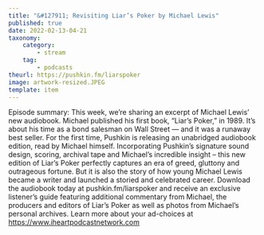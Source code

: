 ```yaml
---
title: "&#127911; Revisiting Liar’s Poker by Michael Lewis"
published: true
date: 2022-02-13-04-21
taxonomy:
    category:
        - stream
    tag:
        - podcasts
theurl: https://pushkin.fm/liarspoker
image: artwork-resized.JPEG
template: item
---
```


Episode summary: This week, we&rsquo;re sharing an excerpt of Michael Lewis&rsquo; new audiobook. Michael published his first book, &ldquo;Liar&rsquo;s Poker,&rdquo; in 1989. It&rsquo;s about his time as a bond salesman on Wall Street &mdash; and it was a runaway best seller. For the first time, Pushkin is releasing an unabridged audiobook edition, read by Michael himself. Incorporating Pushkin&rsquo;s signature sound design, scoring, archival tape and Michael&rsquo;s incredible insight &ndash; this new edition of Liar&rsquo;s Poker perfectly captures an era of greed, gluttony and outrageous fortune. But it is also the story of how young Michael Lewis became a writer and launched a storied and celebrated career. Download the audiobook today at pushkin.fm/liarspoker and receive an exclusive listener&rsquo;s guide featuring additional commentary from Michael, the producers and editors of Liar&rsquo;s Poker as well as photos from Michael&rsquo;s personal archives. Learn more about your ad-choices at https://www.iheartpodcastnetwork.com

